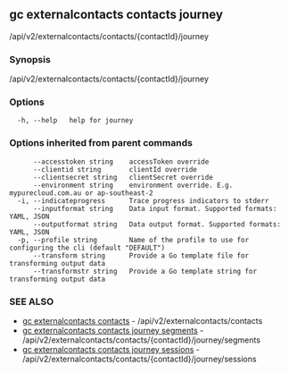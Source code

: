 ## gc externalcontacts contacts journey

/api/v2/externalcontacts/contacts/{contactId}/journey

### Synopsis

/api/v2/externalcontacts/contacts/{contactId}/journey

### Options

```
  -h, --help   help for journey
```

### Options inherited from parent commands

```
      --accesstoken string    accessToken override
      --clientid string       clientId override
      --clientsecret string   clientSecret override
      --environment string    environment override. E.g. mypurecloud.com.au or ap-southeast-2
  -i, --indicateprogress      Trace progress indicators to stderr
      --inputformat string    Data input format. Supported formats: YAML, JSON
      --outputformat string   Data output format. Supported formats: YAML, JSON
  -p, --profile string        Name of the profile to use for configuring the cli (default "DEFAULT")
      --transform string      Provide a Go template file for transforming output data
      --transformstr string   Provide a Go template string for transforming output data
```

### SEE ALSO

* [gc externalcontacts contacts](gc_externalcontacts_contacts.html)	 - /api/v2/externalcontacts/contacts
* [gc externalcontacts contacts journey segments](gc_externalcontacts_contacts_journey_segments.html)	 - /api/v2/externalcontacts/contacts/{contactId}/journey/segments
* [gc externalcontacts contacts journey sessions](gc_externalcontacts_contacts_journey_sessions.html)	 - /api/v2/externalcontacts/contacts/{contactId}/journey/sessions


